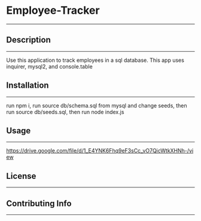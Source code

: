 # Employee-Tracker
------------------------------------------------

## Description
------------------------------------------------
Use this application to track employees in a sql database. This app uses inquirer, mysql2, and console.table


## Installation
------------------------------------------------
run npm i,
run source db/schema.sql from mysql and change seeds, then run source db/seeds.sql,
then run node index.js


## Usage
------------------------------------------------
https://drive.google.com/file/d/1_E4YNK6Fhq9eF3sCc_vO7QicWtkXHNh-/view


## License
------------------------------------------------



## Contributing Info
------------------------------------------------
